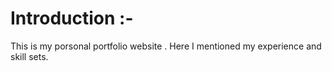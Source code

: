 # Introduction :-

This is my porsonal portfolio website .
Here I mentioned  my experience and skill sets.



